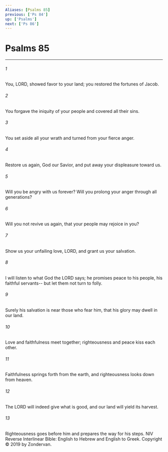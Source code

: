 ```yaml
---
Aliases: [Psalms 85]
previous: ['Ps 84']
up: ['Psalms']
next: ['Ps 86']
---
```

# Psalms 85

***


###### 1 
You, LORD, showed favor to your land; you restored the fortunes of Jacob. 

###### 2 
You forgave the iniquity of your people and covered all their sins. 

###### 3 
You set aside all your wrath and turned from your fierce anger. 

###### 4 
Restore us again, God our Savior, and put away your displeasure toward us. 

###### 5 
Will you be angry with us forever? Will you prolong your anger through all generations? 

###### 6 
Will you not revive us again, that your people may rejoice in you? 

###### 7 
Show us your unfailing love, LORD, and grant us your salvation. 

###### 8 
I will listen to what God the LORD says; he promises peace to his people, his faithful servants-- but let them not turn to folly. 

###### 9 
Surely his salvation is near those who fear him, that his glory may dwell in our land. 

###### 10 
Love and faithfulness meet together; righteousness and peace kiss each other. 

###### 11 
Faithfulness springs forth from the earth, and righteousness looks down from heaven. 

###### 12 
The LORD will indeed give what is good, and our land will yield its harvest. 

###### 13 
Righteousness goes before him and prepares the way for his steps. NIV Reverse Interlinear Bible: English to Hebrew and English to Greek. Copyright © 2019 by Zondervan.

